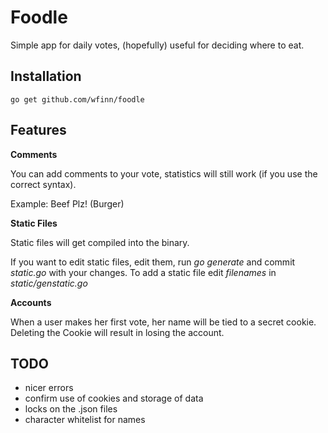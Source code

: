 # Foodle
Simple app for daily votes, (hopefully) useful for deciding where to eat.

## Installation
```
go get github.com/wfinn/foodle
```
## Features
**Comments**

You can add comments to your vote, statistics will still work (if you use the correct syntax).

Example: Beef Plz! (Burger)

**Static Files**

Static files will get compiled into the binary.

If you want to edit static files, edit them, run _go generate_ and commit _static.go_ with your changes.
To add a static file edit _filenames_ in _static/genstatic.go_

**Accounts**

When a user makes her first vote, her name will be tied to a secret cookie.
Deleting the Cookie will result in losing the account.

## TODO
- nicer errors
- confirm use of cookies and storage of data
- locks on the .json files
- character whitelist for names
